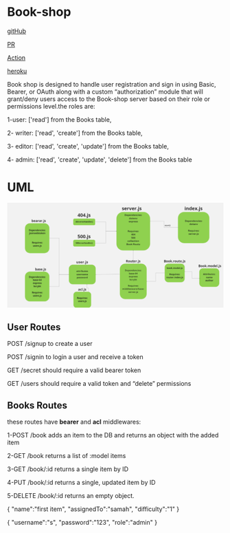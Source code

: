 # Book-shop

[gitHub](https://github.com/alsatarysamah/Book-shop)

[PR](https://github.com/alsatarysamah/Book-shop/pull/2#partial-pull-merging)

[Action](https://github.com/alsatarysamah/Book-shop/actions)

[heroku](https://ms-book-shop.herokuapp.com/)

Book shop is designed to handle user registration and sign in using Basic, Bearer, or OAuth along with a custom “authorization” module that will grant/deny users access to the Book-shop server based on their role or permissions level.the roles are:

 1-user: ['read'] from the  Books table,
           
2- writer: ['read', 'create'] from the Books table,

3-  editor: ['read', 'create', 'update'] from the Books table,

 4-  admin: ['read', 'create', 'update', 'delete'] from the  Books table


# UML
![](./UML.png)
## User Routes

POST /signup to create a user

POST /signin to login a user and receive a token

GET /secret should require a valid bearer token

GET /users should require a valid token and “delete” permissions

##  Books Routes

these routes have **bearer** and **acl** middlewares:

1-POST /book adds an item to the DB and returns an object with the added item

2-GET /book returns a list of :model items

3-GET /book/:id returns a single item by ID

4-PUT /book/:id  returns a single, updated item by ID

5-DELETE /book/:id  returns an empty object. 

{
    "name":"first item",
    "assignedTo":"samah",
    "difficulty":"1"
}

{
    "username":"s",
    "password":"123",
    "role":"admin"
}
